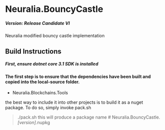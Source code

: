 # Neuralia.BouncyCastle

##### Version:  Release Candidate VI

Neuralia modified bouncy castle implementation


## Build Instructions

##### First, ensure dotnet core 3.1 SDK is installed

#### The first step is to ensure that the dependencies have been built and copied into the local-source folder.

 - Neuralia.Blockchains.Tools

the best way to include it into other projects is to build it as a nuget package. 
To do so, simply invoke pack.sh
> ./pack.sh
this will produce a package name # Neuralia.BouncyCastle.*[version]*.nupkg
